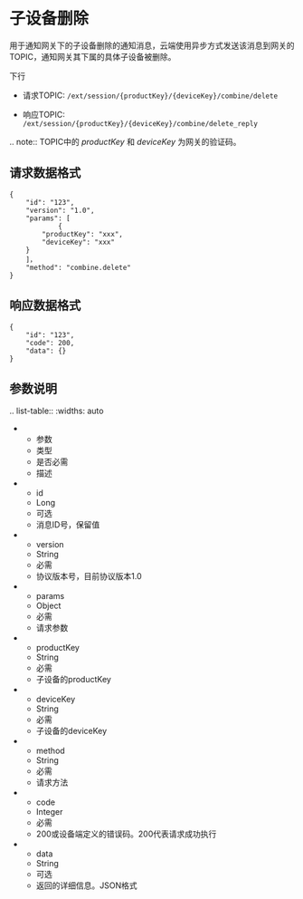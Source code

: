# 子设备删除

用于通知网关下的子设备删除的通知消息，云端使用异步方式发送该消息到网关的TOPIC，通知网关其下属的具体子设备被删除。

下行
- 请求TOPIC: `/ext/session/{productKey}/{deviceKey}/combine/delete`

- 响应TOPIC: `/ext/session/{productKey}/{deviceKey}/combine/delete_reply`

.. note:: TOPIC中的 *productKey* 和 *deviceKey* 为网关的验证码。

## 请求数据格式

```
{
	"id": "123",
	"version": "1.0",
	"params": [
            {
		"productKey": "xxx",
		"deviceKey": "xxx"
	}
	]，
	"method": "combine.delete"
}
```

## 响应数据格式

```
{
	"id": "123",
	"code": 200,
	"data": {}
}

```

## 参数说明​

.. list-table::
   :widths: auto

   * - 参数
     - ​类型​
     - 是否必需
     - 描述
   * - id
     - Long
     - 可选
     - 消息ID号，保留值
   * - version
     - String
     - 必需
     - 协议版本号，目前协议版本1.0
   * - params
     - Object
     - 必需
     - 请求参数
   * - productKey
     - String
     - 必需
     - 子设备的productKey
   * - deviceKey
     - String
     - 必需
     - 子设备的deviceKey
   * - method
     - String
     - 必需
     - 请求方法
   * - code
     - Integer
     - 必需
     - 200或设备端定义的错误码。200代表请求成功执行
   * - data
     - String
     - 可选
     - 返回的详细信息。JSON格式


<!--end-->

